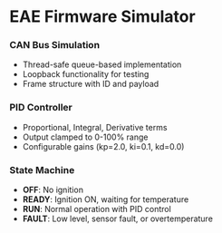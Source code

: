 # EAE Firmware Simulator

### CAN Bus Simulation
- Thread-safe queue-based implementation
- Loopback functionality for testing
- Frame structure with ID and payload

### PID Controller
- Proportional, Integral, Derivative terms
- Output clamped to 0-100% range
- Configurable gains (kp=2.0, ki=0.1, kd=0.0)

### State Machine
- **OFF**: No ignition
- **READY**: Ignition ON, waiting for temperature
- **RUN**: Normal operation with PID control
- **FAULT**: Low level, sensor fault, or overtemperature
